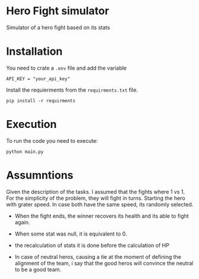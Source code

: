 # Hero Fight simulator
Simulator of a hero fight based on its stats
# Installation

You need to crate a ```.env``` file and add the variable 

``` 
API_KEY = "your_api_key" 
```

Install the requierments from the ```requirments.txt``` file.
``` 
pip install -r requirments
``` 

# Execution

To run the code you need to execute:
``` 
python main.py
``` 

# Assumntions

Given the description of the tasks. I assumed that the fights where 1 vs 1. For the simplicity of the problem, they will fight in turns. Starting the hero with grater speed. In case both have the same speed, its randomly selected.

- When the fight ends, the winner recovers its health and its able to fight again.

- When some stat was null, it is equivalent to 0.

- the recalculation of stats it is done before the calculation of HP

- In case of neutral heros, causing a tie at the moment of defining the alignment of the team, i say that the good heros will convince the neutral to be a good team.
